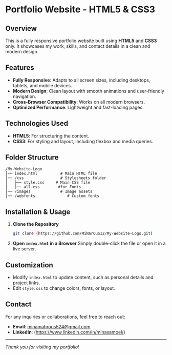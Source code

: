 # Portfolio Website - HTML5 & CSS3

## Overview
This is a fully responsive portfolio website built using **HTML5** and **CSS3** only. It showcases my work, skills, and contact details in a clean and modern design.

## Features
- **Fully Responsive**: Adapts to all screen sizes, including desktops, tablets, and mobile devices.
- **Modern Design**: Clean layout with smooth animations and user-friendly navigation.
- **Cross-Browser Compatibility**: Works on all modern browsers.
- **Optimized Performance**: Lightweight and fast-loading pages.

## Technologies Used
- **HTML5**: For structuring the content.
- **CSS3**: For styling and layout, including flexbox and media queries.

## Folder Structure
```plaintext
/My-Website-Logo
│── index.html          # Main HTML file
│── /css                # Stylesheets folder
│   ├── style.css     # Main CSS file
|   ├── all.css        #for Fonts
│── /images             # Image assets
│── /webfonts              # Custom fonts
```

## Installation & Usage
1. **Clone the Repository**
   ```sh
   git clone (https://github.com/MiNarOuS12/My-Website-Logo.git)
   ```
2. **Open `index.html` in a Browser**
   Simply double-click the file or open it in a live server.

## Customization
- Modify `index.html` to update content, such as personal details and project links.
- Edit `style.css` to change colors, fonts, or layout.


## Contact
For any inquiries or collaborations, feel free to reach out:
- **Email**: minamahrous524@gmail.com
- **LinkedIn**: (https://www.linkedin.com/in/minasamoel/)

---
*Thank you for visiting my portfolio!*

